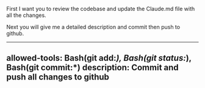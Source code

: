 First I want you to review the codebase and update the Claude.md file with all the changes.

Next you will give me a detailed description and commit then push to github. 

---
allowed-tools: Bash(git add:*), Bash(git status:*), Bash(git commit:*)
description: Commit and push all changes to github
---